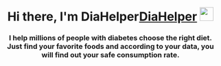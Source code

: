 <h1 align="center">Hi there, I'm DiaHelper<a href="https://.../" target="_blank">DiaHelper</a> 
<img src="https://github.com/blackcater/blackcater/raw/main/images/Hi.gif" height="32"/></h1>
<h3 align="center">I help millions of people with diabetes choose the right diet. 
Just find your favorite foods and according to your data, you will find out your safe consumption rate.</h3>